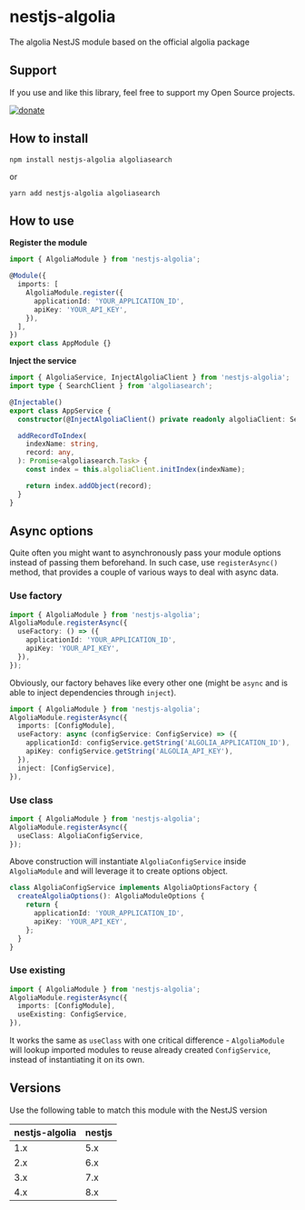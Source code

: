 # nestjs-algolia

The algolia NestJS module based on the official algolia package

## Support

If you use and like this library, feel free to support my Open Source projects.

[![donate](https://www.paypalobjects.com/en_US/BE/i/btn/btn_donateCC_LG.gif)](https://www.paypal.com/cgi-bin/webscr?cmd=_donations&business=JZ26X897M9V9L&currency_code=EUR)

## How to install

```
npm install nestjs-algolia algoliasearch
```

or

```
yarn add nestjs-algolia algoliasearch
```

## How to use

**Register the module**

```typescript
import { AlgoliaModule } from 'nestjs-algolia';

@Module({
  imports: [
    AlgoliaModule.register({
      applicationId: 'YOUR_APPLICATION_ID',
      apiKey: 'YOUR_API_KEY',
    }),
  ],
})
export class AppModule {}
```

**Inject the service**

```typescript
import { AlgoliaService, InjectAlgoliaClient } from 'nestjs-algolia';
import type { SearchClient } from 'algoliasearch';

@Injectable()
export class AppService {
  constructor(@InjectAlgoliaClient() private readonly algoliaClient: SearchClient) {}

  addRecordToIndex(
    indexName: string,
    record: any,
  ): Promise<algoliasearch.Task> {
    const index = this.algoliaClient.initIndex(indexName);

    return index.addObject(record);
  }
}
```

## Async options

Quite often you might want to asynchronously pass your module options instead of passing them beforehand. In such case, use `registerAsync()` method, that provides a couple of various ways to deal with async data.

### Use factory

```typescript
import { AlgoliaModule } from 'nestjs-algolia';
AlgoliaModule.registerAsync({
  useFactory: () => ({
    applicationId: 'YOUR_APPLICATION_ID',
    apiKey: 'YOUR_API_KEY',
  }),
});
```

Obviously, our factory behaves like every other one (might be `async` and is able to inject dependencies through `inject`).

```typescript
import { AlgoliaModule } from 'nestjs-algolia';
AlgoliaModule.registerAsync({
  imports: [ConfigModule],
  useFactory: async (configService: ConfigService) => ({
    applicationId: configService.getString('ALGOLIA_APPLICATION_ID'),
    apiKey: configService.getString('ALGOLIA_API_KEY'),
  }),
  inject: [ConfigService],
}),
```

### Use class

```typescript
import { AlgoliaModule } from 'nestjs-algolia';
AlgoliaModule.registerAsync({
  useClass: AlgoliaConfigService,
});
```

Above construction will instantiate `AlgoliaConfigService` inside `AlgoliaModule` and will leverage it to create options object.

```typescript
class AlgoliaConfigService implements AlgoliaOptionsFactory {
  createAlgoliaOptions(): AlgoliaModuleOptions {
    return {
      applicationId: 'YOUR_APPLICATION_ID',
      apiKey: 'YOUR_API_KEY',
    };
  }
}
```

### Use existing

```typescript
import { AlgoliaModule } from 'nestjs-algolia';
AlgoliaModule.registerAsync({
  imports: [ConfigModule],
  useExisting: ConfigService,
}),
```

It works the same as `useClass` with one critical difference - `AlgoliaModule` will lookup imported modules to reuse already created `ConfigService`, instead of instantiating it on its own.

## Versions

Use the following table to match this module with the NestJS version

| nestjs-algolia | nestjs |
| -------------- | ------ |
| 1.x            | 5.x    |
| 2.x            | 6.x    |
| 3.x            | 7.x    |
| 4.x            | 8.x    |
